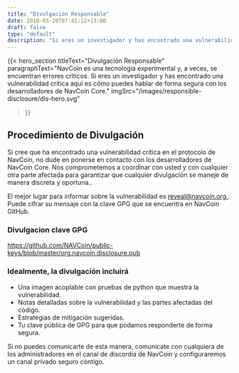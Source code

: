 ```yaml
---
title: "Divulgación Responsable"
date: 2018-03-20T07:41:22+13:00
draft: false
type: "default"
description: "Si eres un investigador y has encontrado una vulnerabilidad crítica, aquí es cómo puedes hablar de forma segura con los desarrolladores de NavCoin Core."
---
```

{{< hero_section
titleText="Divulgación Responsable"
paragraphText="NavCoin es una tecnología experimental y, a veces, se encuentran errores críticos. Si eres un investigador y has encontrado una vulnerabilidad crítica aquí es cómo puedes hablar de forma segura con los desarrolladores de NavCoin Core."
imgSrc="/images/responsible-disclosure/dis-hero.svg"
>}}


<div class="grey">
    <div class="article">
        <h2 class="article-title">
            Procedimiento de Divulgación
        </h2>
        <p>Si cree que ha encontrado una vulnerabilidad crítica en el protocolo de NavCoin, no dude en ponerse en contacto con los desarrolladores de NavCoin Core. Nos comprometemos a coordinar con usted y con cualquier otra parte afectada para garantizar que cualquier divulgación se maneje de manera discreta y oportuna..</p>
        <p>El mejor lugar para informar sobre la vulnerabilidad es <a href="#"> reveal@navcoin.org </a>. Puede cifrar su mensaje con la clave GPG que se encuentra en NavCoin GitHub.</p>
        <h3 class="article-sml-title">Divulgacion clave GPG</h3>
        <p>
            <a href="https://github.com/NAVCoin/public-keys/blob/master/org.navcoin.disclosure.pub" target="_blank">
                https://github.com/NAVCoin/public-keys/blob/master/org.navcoin.disclosure.pub
            </a>
        </p>
        <h3>Idealmente, la divulgación incluirá</h3>
        <ul>
            <li>Una imagen acoplable con pruebas de python que muestra la vulnerabilidad.</li>
            <li>Notas detalladas sobre la vulnerabilidad y las partes afectadas del código.</li>
            <li>Estrategias de mitigación sugeridas.</li>
            <li>Tu clave pública de GPG para que podamos responderte de forma segura.</li>
        </ul>
        <p>Si no puedes comunicarte de esta manera, comunícate con cualquiera de los administradores en el canal de discordia de NavCoin y configuraremos un canal privado seguro contigo.</p>
    </div>
</div>

<style>

</style>
